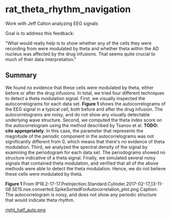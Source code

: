 # rat_theta_rhythm_navigation

Work with Jeff Calton analyzing EEG signals


Goal is to address this feedback:

"What would really help is to show whether any of the cells they were recording from were modulated by theta and whether theta within the AD nucleus was affected by the drug infusions.
That seems quite crucial to much of their data interpretation."

## Summary

We found no evidence that these cells were modulated by theta, either before or after the drug infusions.
In total, we tried four different techniques to detect a theta modulation signal.
First, we visually inspected the autocorrelograms for each data set.
__Figure 1__ shows the autocorrelograms of the EEG signal in a typical cell, both before and after the drug infusion.
The autocorrelograms are noisy, and do not show any visually detectable underlying wave structure.
Second, we computed the theta index score on the autocorrelogram using the method described by Tsanov et al. __TODO: cite appropriately__.
In this case, the parameter that represents the magnitude of the periodic component in the autocorrelograms was not significantly different from 0, which means that there's no evidence of theta modulation.
Third, we analyzed the spectral density of the signal by examining the periodogram for each data set.
The periodograms showed no structure indicative of a theta signal.
Finally, we simulated several noisy signals that contained theta modulation, and verified that all of the above methods were able to detect the theta modulation.
Hence, we do not believe these cells were modulated by theta.

__Figure 1__ From IP18.2-17-17.PreInjection.Standard.Cylinder.2017-02-17_13-11-08.SE15.nse.converted.SpikeSortedForAutocorrelation_plot.png
Caption: The autocorrelogram is noisy, and does not show any periodic structure that would indicate theta rhythm.

[right_half_auto.png]()

